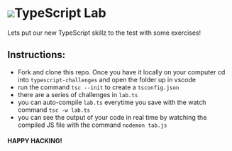 # ![](https://ga-dash.s3.amazonaws.com/production/assets/logo-9f88ae6c9c3871690e33280fcf557f33.png)TypeScript Lab

Lets put our new TypeScript skillz to the test with some exercises! 

## Instructions:

* Fork and clone this repo. Once you have it locally on your computer cd into `typescript-challenges` and open the folder up in vscode
* run the command `tsc --init` to create a `tsconfig.json`
* there are a series of challenges in `lab.ts`
* you can auto-compile `lab.ts` everytime you save with the watch command `tsc -w lab.ts`
* you can see the output of your code in real time by watching the compiled JS file with the command `nodemon tab.js`

#### HAPPY HACKING!
